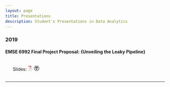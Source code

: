 ```yaml
---
layout: page
title: Presentations
description: Student's Presentations in Data Analytics
---
```



###  2019

#### EMSE 6992 Final Project Proposal: {Unveiling the Leaky Pipeline}
<br/>&nbsp; &nbsp; &nbsp; Slides:
[![pdf](icons16/pdf-icon.png)](https://alsilbert.github.io/Assignments/Proposal_Paper_EMSE_6992.pdf)
[![github](icons16/github-icon.png)](https://github.com/alsilbert/Assignments)<br/>
&nbsp; &nbsp; &nbsp; 

---




